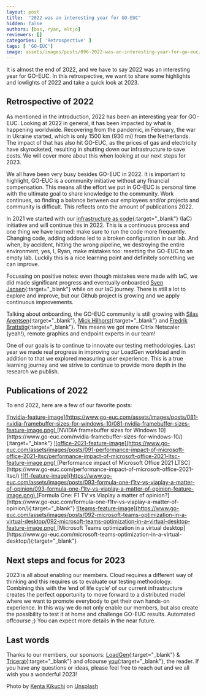 ```yaml
---
layout: post
title:  "2022 was an interesting year for GO-EUC"
hidden: false
authors: [bas, ryan, eltjo]
reviewers: []
categories: [ 'Retrospective' ]
tags: [ 'GO-EUC']
image: assets/images/posts/096-2022-was-an-interesting-year-for-go-euc/096-2022-was-an-interesting-year-for-go-euc-feature-images.png
---
```

It is almost the end of 2022, and we have to say 2022 was an interesting year for GO-EUC. In this retrospective, we want to share some highlights and lowlights of 2022 and take a quick look at 2023.

## Retrospective of 2022
As mentioned in the introduction, 2022 has been an interesting year for GO-EUC. Looking at 2022 in general, it has been impacted by what is happening worldwide. Recovering from the pandemic, in February, the war in Ukraine started, which is only 1500 km (930 mi) from the Netherlands. The impact of that has also hit GO-EUC, as the prices of gas and electricity have skyrocketed, resulting in shutting down our infrastructure to save costs. We will cover more about this when looking at our next steps for 2023.

We all have been very busy besides GO-EUC in 2022. It is important to highlight, GO-EUC is a community initiative without any financial compensation. This means all the effort we put in GO-EUC is personal time with the ultimate goal to share knowledge to the community. Work continues, so finding a balance between our employees and/or projects and community is difficult. This reflects onto the amount of publications 2022.

In 2021 we started with our [infrastructure as code](https://github.com/GO-EUC/go-euc-website){:target="_blank"} (IaC) initiative and will continue this in 2022. This is a continuous process and one thing we have learned: make sure to run the code more frequently. Changing code, adding addons led to a broken configuration in our lab. And when, by accident, hitting the wrong pipeline, we destroying the entire environment, yes, I, Ryan, make mistakes too: resetting the GO-EUC to an empty lab. Luckily this is a nice learning point and definitely something we can improve.

Focussing on positive notes: even though mistakes were made with IaC, we did made significant progress and eventually onboarded [Sven Jansen](https://www.go-euc.com/members/sven-jansen/){:target="_blank"} while on our IaC journey. There is still a lot to explore and improve, but our Github project is growing and we apply continuous improvements.

Talking about onboarding, the GO-EUC community is still growing with [Silas Arentsen](https://www.go-euc.com/members/silas-arentsen/){:target="_blank"}, [Mick Hilhorst](https://www.go-euc.com/members/mick-hilhorst/){:target="_blank"} and [Fredrik Brattstig](https://www.go-euc.com/members/fredrik-brattstig/){:target="_blank"}. This means we got more Citrix Netscaler (yeah!), remote graphics and endpoint experts in our team!

One of our goals is to continue to innovate our testing methodologies. Last year we made real progress in improving our LoadGen workload and in addition to that we explored measuring user experience. This is a true learning journey and we strive to continue to provide more depth in the research we publish.

## Publications of 2022
To end 2022, here are a few of our favorite posts:

<a href="https://www.go-euc.com/nvidia-framebuffer-sizes-for-windows-10/" target="_blank">
![nvidia-feature-image](https://www.go-euc.com/assets/images/posts/081-nvidia-framebuffer-sizes-for-windows-10/081-nvidia-framebuffer-sizes-feature-image.png)
</a>
[NVIDIA framebuffer sizes for Windows 10](https://www.go-euc.com/nvidia-framebuffer-sizes-for-windows-10/){:target="_blank"}

<a href="https://www.go-euc.com/performance-impact-of-microsoft-office-2021-ltsc/" target="_blank">
![office-2021-feature-image](https://www.go-euc.com/assets/images/posts/091-performance-impact-of-microsoft-office-2021-ltsc/performance-impact-of-microsoft-office-2021-ltsc-feature-image.png)
</a>
[Performance impact of Microsoft Office 2021 LTSC](https://www.go-euc.com/performance-impact-of-microsoft-office-2021-ltsc/)

<a href="https://www.go-euc.com/formula-one-f1tv-vs-viaplay-a-matter-of-opinion/" target="_blank">
![f1-feature-image](https://www.go-euc.com/assets/images/posts/093-formula-one-f1tv-vs-viaplay-a-matter-of-opinion/093-formula-one-f1tv-vs-viaplay-a-matter-of-opinion-feature-image.png)
</a>
[Formula One: F1 TV vs Viaplay a matter of opinion?](https://www.go-euc.com/formula-one-f1tv-vs-viaplay-a-matter-of-opinion/){:target="_blank"}

<a href="https://www.go-euc.com/microsoft-teams-optimization-in-a-virtual-desktop/" target="_blank">
![teams-feature-image](https://www.go-euc.com/assets/images/posts/092-microsoft-teams-optimization-in-a-virtual-desktop/092-microsoft-teams-optimization-in-a-virtual-desktop-feature-image.png)
</a>
[Microsoft Teams optimization in a virtual desktop](https://www.go-euc.com/microsoft-teams-optimization-in-a-virtual-desktop/){:target="_blank"}

## Next steps and focus for 2023
2023 is all about enabling our members. Cloud requires a different way of thinking and this requires us to evaluate our testing methodology. Combining this with the ‘end of life cycle’ of our current infrastructure creates the perfect opportunity to move forward to a distributed model where we want to promote everybody to get their own hands-on experience. In this way we do not only enable our members, but also create the possibility to test it at home and challenge GO-EUC results. Automated offcourse ;) You can expect more details in the near future.

## Last words
Thanks to our members, our sponsors: [LoadGen](https://www.go-euc.com/sponsors/loadgen/){:target="_blank"} & [Tricerat](https://www.go-euc.com/sponsors/tricerat/){:target="_blank"} and ofcourse [you](https://media.tenor.com/eoP4KDwExdcAAAAC/phil-dunphy-ty-burrell.gif){:target="_blank"}, the reader. If you have any questions or ideas, please feel free to reach out and we all wish you a wonderful 2023!

Photo by <a href="https://unsplash.com/@kentas_photography?utm_source=unsplash&utm_medium=referral&utm_content=creditCopyText" target="_blank">Kenta Kikuchi</a> on <a href="https://unsplash.com/photos/487WP1XzB64?utm_source=unsplash&utm_medium=referral&utm_content=creditCopyText" target="_blank">Unsplash</a>
  
